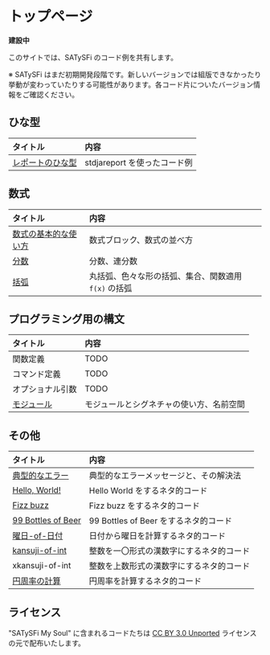 # トップページ

**建設中**

このサイトでは、SATySFi のコード例を共有します。

※ SATySFi はまだ初期開発段階です。新しいバージョンでは組版できなかったり挙動が変わっていたりする可能性があります。各コード片についたバージョン情報をご確認ください。

## ひな型

| タイトル | 内容 |
|:---------|:-----|
| [レポートのひな型](template-stdjareport.html) | stdjareport を使ったコード例 |

## 数式

| タイトル | 内容 |
|:---------|:-----|
| [数式の基本的な使い方](math-basics.html) | 数式ブロック、数式の並べ方 |
| [分数](math-frac.html) | 分数、連分数 |
| [括弧](math-paren.html) | 丸括弧、色々な形の括弧、集合、関数適用 `f(x)` の括弧 |

## プログラミング用の構文

| タイトル | 内容 |
|:---------|:-----|
| 関数定義 | TODO |
| コマンド定義 | TODO |
| オプショナル引数 | TODO |
| [モジュール](programming-module.html) | モジュールとシグネチャの使い方、名前空間 |

## その他

| タイトル | 内容 |
|:---------|:-----|
| [典型的なエラー](others-errors.html) | 典型的なエラーメッセージと、その解決法 |
| [Hello, World!](others-hello-world.html) | Hello World をするネタ的コード |
| [Fizz buzz](others-fizzbuzz.html) | Fizz buzz をするネタ的コード |
| [99 Bottles of Beer](others-99-bottles-of-beer.html) | 99 Bottles of Beer をするネタ的コード |
| [曜日-of-日付](others-day-of-date.html) | 日付から曜日を計算するネタ的コード |
| [kansuji-of-int](others-kansuji-of-int.html) | 整数を一〇形式の漢数字にするネタ的コード |
| xkansuji-of-int | 整数を上数形式の漢数字にするネタ的コード |
| [円周率の計算](others-pi.html) | 円周率を計算するネタ的コード |

## ライセンス

"SATySFi My Soul" に含まれるコードたちは [CC BY 3.0 Unported](https://creativecommons.org/licenses/by/3.0/deed.ja) ライセンスの元で配布いたします。
